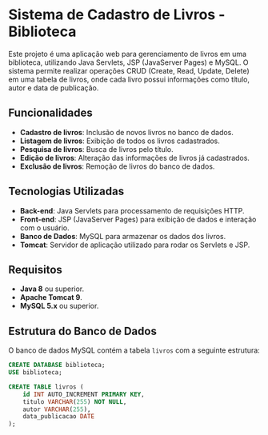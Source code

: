 # Sistema de Cadastro de Livros - Biblioteca

Este projeto é uma aplicação web para gerenciamento de livros em uma biblioteca, utilizando Java Servlets, JSP (JavaServer Pages) e MySQL. O sistema permite realizar operações CRUD (Create, Read, Update, Delete) em uma tabela de livros, onde cada livro possui informações como título, autor e data de publicação.

## Funcionalidades

- **Cadastro de livros**: Inclusão de novos livros no banco de dados.
- **Listagem de livros**: Exibição de todos os livros cadastrados.
- **Pesquisa de livros**: Busca de livros pelo título.
- **Edição de livros**: Alteração das informações de livros já cadastrados.
- **Exclusão de livros**: Remoção de livros do banco de dados.

## Tecnologias Utilizadas

- **Back-end**: Java Servlets para processamento de requisições HTTP.
- **Front-end**: JSP (JavaServer Pages) para exibição de dados e interação com o usuário.
- **Banco de Dados**: MySQL para armazenar os dados dos livros.
- **Tomcat**: Servidor de aplicação utilizado para rodar os Servlets e JSP.

## Requisitos

- **Java 8** ou superior.
- **Apache Tomcat 9**.
- **MySQL 5.x** ou superior.

## Estrutura do Banco de Dados

O banco de dados MySQL contém a tabela `livros` com a seguinte estrutura:

```sql
CREATE DATABASE biblioteca;
USE biblioteca;

CREATE TABLE livros (
    id INT AUTO_INCREMENT PRIMARY KEY,
    titulo VARCHAR(255) NOT NULL,
    autor VARCHAR(255),
    data_publicacao DATE
);
